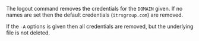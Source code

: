 The logout command removes the credentials for the `DOMAIN` given. If no
names are set then the default credentials (`itrsgroup.com`) are removed.

If the `-A` options is given then all credentials are removed, but
the underlying file is not deleted.

